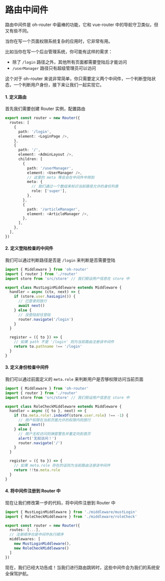 # 路由中间件

路由中间件是 oh-router 中最棒的功能，它和 vue-router 中的导航守卫类似，但又有些不同。

当你在写一个页面权限系统复杂的应用时，它非常有用。

比如当你在写一个后台管理系统，你可能有这样的需求：

- 除了 `/login` 路径之外，其他所有页面都需要登陆后才能访问
- `/userManager` 路径只有超级管理员可以访问

这个对于 oh-router 来说非常简单，你只需要定义两个中间件，一个判断登陆状态，一个判断用户身份，接下来让我们一起实现它。

#### 1. 定义路由

首先我们需要创建 Router 实例，配置路由

```ts
export const router = new Router({
  routes: [
    {
      path: '/login',
      element: <LoginPage />,
    },
    {
      path: '/',
      element: <AdminLayout />,
      children: [
        {
          path: '/userManager',
          element: <UserManager />,
          // 这里的 meta 等会会在中间件中用到
          meta: {
            // 我们通过一个数组来标识当前路径允许的身份列表
            role: ['super'],
          },
        },
        {
          path: '/articleManager',
          element: <ArticleManager />,
        },
      ],
    },
  ],
})
```

#### 2. 定义登陆检查的中间件

我们可以通过判断路径是否是 `/login` 来判断是否需要登陆

```ts
import { Middleware } from 'oh-router'
import { router } from './router'
import store from 'src/store' // 我们假设用户信息在 store 中

export class MustLoginMiddleware extends Middleware {
  handler = async (ctx, next) => {
    if (store.user.hasLogin()) {
      // 已登录则放行
      await next()
    } else {
      // 没登陆前往登陆
      router.navigate('/login')
    }
  }

  register = ({ to }) => {
    // 如果 path 不是 '/login' 则为当前路由注册该中间件
    return to.pathname !== '/login'
  }
}
```

#### 3. 定义身份检查中间件

我们可以通过前面定义的 `meta.role` 来判断用户是否够权限访问当前页面

```ts
import { Middleware } from 'oh-router'
import { router } from './router'
import store from 'src/store' // 我们假设用户信息在 store 中

export class RoleCheckMiddleware extends Middleware {
  handler = async ({ to }, next) => {
    if (to.meta.role!.indexOf(store.user.role) !== -1) {
      // 用户权限在当前页面允许的权限内则放行
      await next()
    } else {
      // 用户无权访问则弹窗警告并重定向到首页
      alert('无权访问！')
      router.navigate('/')
    }
  }

  register = ({ to }) => {
    // 如果 meta.role 存在的话则为当前路由注册该中间件
    return !!to.meta.role
  }
}
```

#### 4. 将中间件注册到 Router 中

现在让我们修改第一步的代码，将中间件注册到 Router 中

```ts
import { MustLoginMiddleware } from './middleware/mustLogin'
import { RoleCheckMiddleware } from './middleware/roleCheck'

export const router = new Router({
  routes: [...],
  // 注册顺序也是中间件执行顺序
  middlewares: [
    new MustLoginMiddleware(),
    new RoleCheckMiddleware()
  ]
})
```

现在，我们已经大功告成！当我们进行路由跳转时，这些中间件会为我们的系统安全保驾护航。
